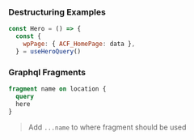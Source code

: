 ### Destructuring Examples

```jsx
const Hero = () => {
  const {
    wpPage: { ACF_HomePage: data },
  } = useHeroQuery()
```

### Graphql Fragments

```graphql
fragment name on location {
  query
  here
}
```

> Add `...name` to where fragment should be used
